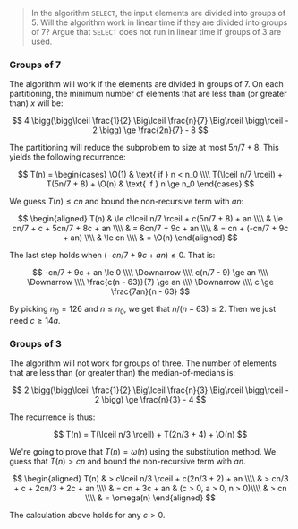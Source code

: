> In the algorithm `SELECT`, the input elements are divided into groups of 5.
> Will the algorithm work in linear time if they are divided into groups of 7?
> Argue that `SELECT` does not run in linear time if groups of 3 are used.

### Groups of 7

The algorithm will work if the elements are divided in groups of 7. On each
partitioning, the minimum number of elements that are less than (or greater
than) $x$ will be:

$$ 4 \bigg(\bigg\lceil \frac{1}{2} \Big\lceil \frac{n}{7} \Big\rceil \bigg\rceil
           - 2 \bigg) \ge \frac{2n}{7} - 8 $$

The partitioning will reduce the subproblem to size at most $5n/7 + 8$. This
yields the following recurrence:

$$ T(n) = \begin{cases}
            \O(1) & \text{ if } n < n_0 \\\\
            T(\lceil n/7 \rceil) + T(5n/7 + 8) + \O(n) & \text{ if } n \ge n_0
          \end{cases} $$

We guess $T(n) \le cn$ and bound the non-recursive term with $an$:

$$ \begin{aligned}
   T(n) & \le c\lceil n/7 \rceil + c(5n/7 + 8) + an \\\\
        & \le cn/7 + c + 5cn/7 + 8c + an \\\\
        & = 6cn/7 + 9c + an \\\\
        & = cn + (-cn/7 + 9c + an) \\\\
        & \le cn \\\\
        & = \O(n)
   \end{aligned} $$

The last step holds when $(-cn/7 + 9c + an) \le 0$. That is:

$$ -cn/7 + 9c + an \le 0 \\\\
   \Downarrow \\\\
   c(n/7 - 9) \ge an \\\\
   \Downarrow \\\\
   \frac{c(n - 63)}{7} \ge an \\\\
   \Downarrow \\\\
   c \ge \frac{7an}{n - 63}
$$

By picking $n_0 = 126$ and $n \le n_0$, we get that $n/(n - 63) \le 2$. Then
we just need $c \ge 14a$.

### Groups of 3

The algorithm will not work for groups of three. The number of elements that
are less than (or greater than) the median-of-medians is:

$$ 2 \bigg(\bigg\lceil \frac{1}{2} \Big\lceil \frac{n}{3} \Big\rceil \bigg\rceil
           - 2 \bigg) \ge \frac{n}{3} - 4 $$

The recurrence is thus:

$$ T(n) = T(\lceil n/3 \rceil) + T(2n/3 + 4) + \O(n) $$

We're going to prove that $T(n) = \omega(n)$ using the substitution method. We
guess that $T(n) > cn$ and bound the non-recursive term with $an$.

$$ \begin{aligned}
   T(n) & > c\lceil n/3 \rceil + c(2n/3 + 2) + an \\\\
        & > cn/3 + c + 2cn/3 + 2c + an \\\\
        & = cn + 3c + an & (c > 0, a > 0, n > 0)\\\\
        & > cn \\\\
        & = \omega(n)
   \end{aligned} $$

The calculation above holds for any $c > 0$.
